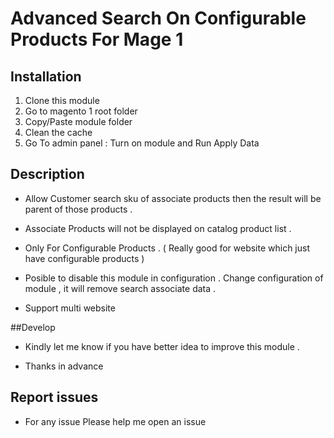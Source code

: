 # Advanced Search On Configurable Products For Mage 1

## Installation

1. Clone this module
2. Go to magento 1 root folder
3. Copy/Paste module folder
5. Clean the cache
6. Go To admin panel : Turn on module and Run Apply Data

## Description

- Allow Customer search sku of associate products then the result will be parent of those products .

- Associate Products will not be displayed on catalog product list .

- Only For Configurable Products . ( Really good for website which just have configurable products )

- Posible to disable this module in configuration . Change configuration of module , it will remove search associate data .

- Support multi website

##Develop

- Kindly let me know if you have better idea to improve this module .

- Thanks in advance

## Report issues
- For any issue Please help me open an issue
